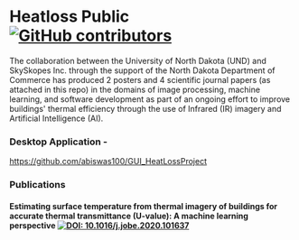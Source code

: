 # Heatloss Public [![GitHub contributors](https://img.shields.io/github/contributors/speri203/Heatloss_Public_Research)](https://github.com/speri203/Heatloss_Public_Research/graphs/contributors) 

The collaboration between the University of North Dakota (UND) and SkySkopes Inc. through the support of the North Dakota Department of Commerce has produced 2 posters and 4 scientific journal papers (as attached in this repo) in the domains of image processing, machine learning, and software development as part of an ongoing effort to improve buildings' thermal efficiency through the use of  Infrared (IR) imagery and Artificial Intelligence (AI).

### Desktop Application - 
https://github.com/abiswas100/GUI_HeatLossProject

### Publications

#### Estimating surface temperature from thermal imagery of buildings for accurate thermal transmittance (U-value): A machine learning perspective    [![DOI: 10.1016/j.jobe.2020.101637](https://zenodo.org/badge/DOI/10.1007/978-3-319-76207-4_15.svg)](https://www.sciencedirect.com/science/article/pii/S2352710219327263)



